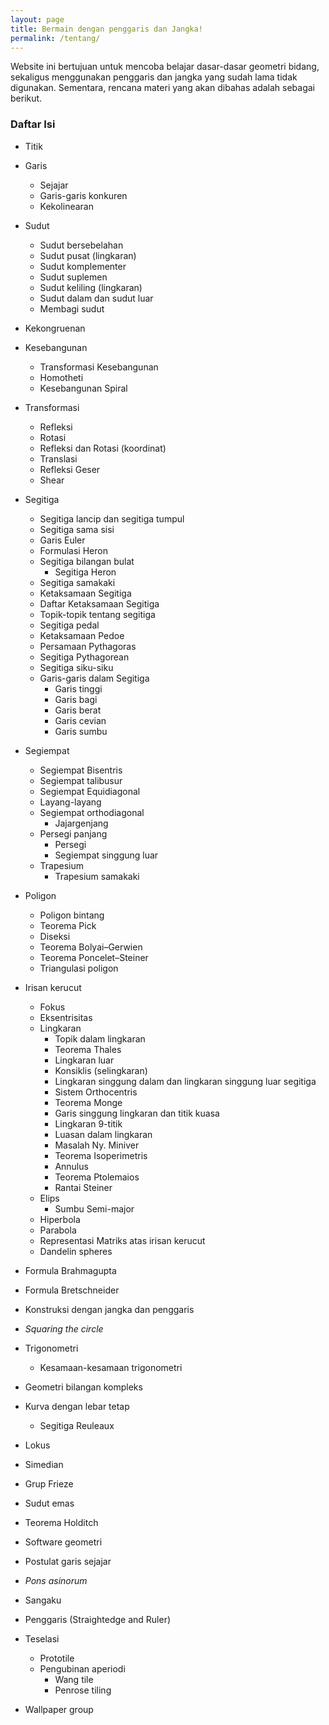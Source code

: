 ```yaml
---
layout: page
title: Bermain dengan penggaris dan Jangka!
permalink: /tentang/
---
```


Website ini bertujuan untuk mencoba belajar dasar-dasar geometri bidang, sekaligus menggunakan penggaris dan jangka yang sudah lama tidak digunakan. Sementara, rencana materi yang akan dibahas adalah sebagai berikut. 


### Daftar Isi

-	Titik
-	Garis
	-	Sejajar
	-	Garis-garis konkuren
	-	Kekolinearan

-	Sudut
	-	Sudut bersebelahan
	-	Sudut pusat (lingkaran)
	-	Sudut komplementer
	-	Sudut suplemen
	-	Sudut keliling (lingkaran)
	-	Sudut dalam dan sudut luar
	-	Membagi sudut

-	Kekongruenan
-	Kesebangunan
	-	Transformasi Kesebangunan
	-	Homotheti
	-	Kesebangunan Spiral

-	Transformasi
	-	Refleksi
	-	Rotasi
	-	Refleksi dan Rotasi (koordinat)
	-	Translasi
	-	Refleksi Geser
	-	Shear

-	Segitiga
	-	Segitiga lancip dan segitiga tumpul
	-	Segitiga sama sisi
	-	Garis Euler
	-	Formulasi Heron
	-	Segitiga bilangan bulat
		-	Segitiga Heron
	-	Segitiga samakaki
	-	Ketaksamaan Segitiga
	-	Daftar Ketaksamaan Segitiga
	-	Topik-topik tentang segitiga
	-	Segitiga pedal
	-	Ketaksamaan Pedoe
	-	Persamaan Pythagoras
	-	Segitiga Pythagorean
	-	Segitiga siku-siku
	-	Garis-garis dalam Segitiga
		-	Garis tinggi
		-	Garis bagi
		-	Garis berat
		-	Garis cevian
		-	Garis sumbu

-	Segiempat
	-	Segiempat Bisentris
	-	Segiempat talibusur
	-	Segiempat Equidiagonal 
	-	Layang-layang
	-	Segiempat orthodiagonal
		-	Jajargenjang
	-	Persegi panjang
		-	Persegi
		-	Segiempat singgung luar
	-	Trapesium
		-	Trapesium samakaki


-	Poligon
	-	Poligon bintang
	-	Teorema Pick
	-	Diseksi 
	-	Teorema Bolyai–Gerwien
	-	Teorema Poncelet–Steiner
	-	Triangulasi poligon

-	Irisan kerucut
	-	Fokus
	-	Eksentrisitas
	-	Lingkaran
		-	Topik dalam lingkaran 
		-	Teorema Thales
		-	Lingkaran luar
		-	Konsiklis (selingkaran)
		-	Lingkaran singgung dalam dan lingkaran singgung luar segitiga
		-	Sistem Orthocentris
		-	Teorema Monge
		-	Garis singgung lingkaran dan titik kuasa
		-	Lingkaran 9-titik
		-	Luasan dalam lingkaran
		-	Masalah Ny. Miniver
		-	Teorema Isoperimetris
		-	Annulus
		-	Teorema Ptolemaios
		-	Rantai Steiner
	-	Elips
		-	Sumbu Semi-major
	-	Hiperbola
	-	Parabola
	-	Representasi Matriks atas irisan kerucut
	-	Dandelin spheres

-	Formula Brahmagupta
-	Formula Bretschneider
-	Konstruksi dengan jangka dan penggaris
-	_Squaring the circle_

-	Trigonometri
	-	Kesamaan-kesamaan trigonometri
-	Geometri bilangan kompleks
-	Kurva dengan lebar tetap
	-	Segitiga Reuleaux 

-	Lokus
-	Simedian

-	Grup Frieze
-	Sudut emas
-	Teorema Holditch
-	Software geometri
-	Postulat garis sejajar

-	_Pons asinorum_
-	Sangaku
-	Penggaris (Straightedge and Ruler)
-	Teselasi
	-	Prototile
	-	Pengubinan aperiodi
		-	Wang tile
		-	Penrose tiling


-	Wallpaper group